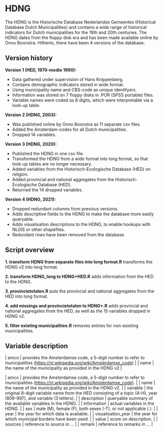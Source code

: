 # HDNG

The HDNG is the Historische Database Nederlandse Gemeentes (Historical Database Dutch Municipalities) and contains a wide range of historical indicators for Dutch municipalities for the 19th and 20th centuries. The HDNG dates from the floppy disk era and has been made available online by Onno Boonstra. Hitherto, there have been 4 versions of the database:

## Version history

**Version 1 (HED, 1970-medio 1990):** 
- Data gathered under supervision of Hans Knippenberg.
- Contains demographic indicators stored in wide format. 
- Using municipality name and CBS-code as unique identifyers.
- Information was stored on 7 floppy disks in .POR (SPSS portable) files.
- Variable names were coded as 8 digits, which were interpretable via a look-up table.

**Version 2 (HDNG, 2003):** 
- Was published online by Onno Boonstra as 11 separate csv files.
- Added the Amsterdam-codes for all Dutch municipalities.
- Dropped 14 variables.

**Version 3 (HDNG, 2020):** 
- Published the HDNG in one csv file. 
- Transformed the HDNG from a wide format into long format, so that look-up tables are no longer necessary.
- Added variables from the Historisch-Ecologische Database (HED) on religion.
- Added provincial and national aggregates from the Historisch-Ecologische Database (HED).
- Returned the 14 dropped variables.

**Version 4 (HDNG, 2021):** 
- Dropped redundant columns from previous versions.
- Adds descriptive fields to the HDNG to make the database more easily queryable.
- Adds visualisation descriptions to the HDNG, to enable hookups with NLGIS or other shapefiles.
- Redundant rows have been removed from the database. 


## Script overview

**1. transform HDNG from separate files into long format.R** transforms the HDNG v2 into long format.

**2. transform HDNG_long to HDNG+HED.R** adds information from the HED to the HDNG.

**3. provincietotalen.R** puts the provincial and national aggregates from the HED into long format.

**4. add missings and provincietotalen to HDNG+.R** adds provincial and national aggregates from the HED, as well as the 15 variables dropped in HDNG v2.

**5. filter existing municipalities.R** removes entries for non-existing municipalities.


## Variable description
| amco | provides the Amsterdamse code, a 5-digit number to refer to municipalities (https://nl.wikipedia.org/wiki/Amsterdamse_code) |
| name | the name of the municipality as provided in the HDNG v2 |


| amco | provides the Amsterdamse code, a 5-digit number to refer to municipalities (https://nl.wikipedia.org/wiki/Amsterdamse_code). |
| name | the name of the municipality as provided in the HDNG v2. |
| variable | the original 8-digit variable name from the HED consisting of a topic (A-H), year (809-997), and variable (3 letters). |
| description | queryable summary of the available variables in the HDNG. |
| information | actual variables in the HDNG. |
| sex | male (M), female (F), both sexes (-T), or not applicable ( ). |
| year | the year for which data is available. |
| visualisation_year | the year for which municipal borders have been used. |
| value | score on description. |
| sources | reference to source in ... | 
| remark | reference to remarks in ... |
